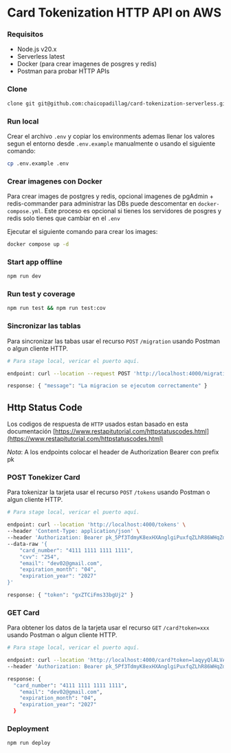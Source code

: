# Card Tokenization HTTP API on AWS

### Requisitos

- Node.js v20.x
- Serverless latest
- Docker (para crear imagenes de posgres y redis)
- Postman para probar HTTP APIs

### Clone

```bash
clone git git@github.com:chaicopadillag/card-tokenization-serverless.git
```

### Run local

Crear el archivo `.env` y copiar los environments ademas llenar los valores segun el entorno desde `.env.example` manualmente o usando el siguiente comando:

```bash
cp .env.example .env
```

### Crear imagenes con Docker

Para crear images de postgres y redis, opcional imagenes de pgAdmin + redis-commander para administrar las DBs puede descomentar en `docker-compose.yml`. Este proceso es opcional si tienes los servidores de posgres y redis solo tienes que cambiar en el `.env`

Ejecutar el siguiente comando para crear los images:

```bash
docker compose up -d
```

### Start app offline

```bash
npm run dev
```

### Run test y coverage

```bash
npm run test && npm run test:cov
```

### Sincronizar las tablas

Para sincronizar las tabas usar el recurso `POST` `/migration` usando Postman o algun cliente HTTP.

```bash
# Para stage local, vericar el puerto aquí.

endpoint: curl --location --request POST 'http://localhost:4000/migration'

response: { "message": "La migracion se ejecutom correctamente" }

```

## Http Status Code

Los codigos de respuesta de `HTTP` usados estan basado en esta documentación [https://www.restapitutorial.com/httpstatuscodes.html](https://www.restapitutorial.com/httpstatuscodes.html)

_Nota_: A los endpoints colocar el header de Authorization Bearer con prefix pk

### POST Tonekizer Card

Para tokenizar la tarjeta usar el recurso `POST` `/tokens` usando Postman o algun cliente HTTP.

```bash
# Para stage local, vericar el puerto aquí.

endpoint: curl --location 'http://localhost:4000/tokens' \
--header 'Content-Type: application/json' \
--header 'Authorization: Bearer pk_5Pf3TdmyK8exHXAnglgiPuxfqZLhR86WHqZdoAa8gA9Cv' \
--data-raw '{
    "card_number": "4111 1111 1111 1111",
    "cvv": "254",
    "email": "dev02@gmail.com",
    "expiration_month": "04",
    "expiration_year": "2027"
}'

response: { "token": "gxZTCiFms33bgUj2" }

```

### GET Card

Para obtener los datos de la tarjeta usar el recurso `GET` `/card?token=xxx` usando Postman o algun cliente HTTP.

```bash
# Para stage local, vericar el puerto aquí.

endpoint: curl --location 'http://localhost:4000/card?token=laqyyQlALVA80piz' \
--header 'Authorization: Bearer pk_5Pf3TdmyK8exHXAnglgiPuxfqZLhR86WHqZdoAa8gA9Cv'

response: {
  "card_number": "4111 1111 1111 1111",
    "email": "dev02@gmail.com",
    "expiration_month": "04",
    "expiration_year": "2027"
  }

```

### Deployment

```bash
npm run deploy
```
